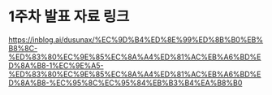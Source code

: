 # 1주차 발표 자료 링크

https://inblog.ai/dusunax/%EC%9D%B4%ED%8E%99%ED%8B%B0%EB%B8%8C-%ED%83%80%EC%9E%85%EC%8A%A4%ED%81%AC%EB%A6%BD%ED%8A%B8-1%EC%9E%A5-%ED%83%80%EC%9E%85%EC%8A%A4%ED%81%AC%EB%A6%BD%ED%8A%B8-%EC%95%8C%EC%95%84%EB%B3%B4%EA%B8%B0
